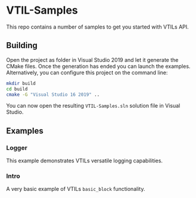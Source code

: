 # VTIL-Samples

This repo contains a number of samples to get you started with VTILs API.

## Building
Open the project as folder in Visual Studio 2019 and let it generate the CMake files. Once the generation has ended you can launch the examples.  
Alternatively, you can configure this project on the command line:

```sh
mkdir build
cd build
cmake -G "Visual Studio 16 2019" ..
```

You can now open the resulting `VTIL-Samples.sln` solution file in Visual Studio.

## Examples

### Logger
This example demonstrates VTILs versatile logging capabilities.

### Intro
A very basic example of VTILs `basic_block` functionality.